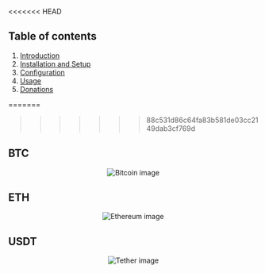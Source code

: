 <<<<<<< HEAD
## Table of contents

  1. [Introduction](https://github.com/yazan-alnugnugh/laravel-datatable/blob/master/_docs/1-introduction.md)
  2. [Installation and Setup](https://github.com/yazan-alnugnugh/laravel-datatable/blob/master/_docs/2-Installation-and-Setup.md)
  3. [Configuration](https://github.com/yazan-alnugnugh/laravel-datatable/blob/master/_docs/3-Configuration.md)
  4. [Usage](https://github.com/yazan-alnugnugh/laravel-datatable/blob/master/_docs/4-Usage.md)
  5. [Donations](https://github.com/yazan-alnugnugh/laravel-datatable/blob/master/_docs/Donations/crypto/index.md)
    


=======
>>>>>>> 88c531d86c64fa83b581de03cc2149dab3cf769d

## BTC

<p align="center">
    <img src="../../../art/crypto/btc.jpg" alt="Bitcoin image">
</p>


## ETH

<p align="center">
    <img src="../../../art/crypto/eth.jpg" alt="Ethereum image">
</p>

## USDT

<p align="center">
    <img src="../../../art/crypto/usdt.jpg" alt="Tether image">
</p>
